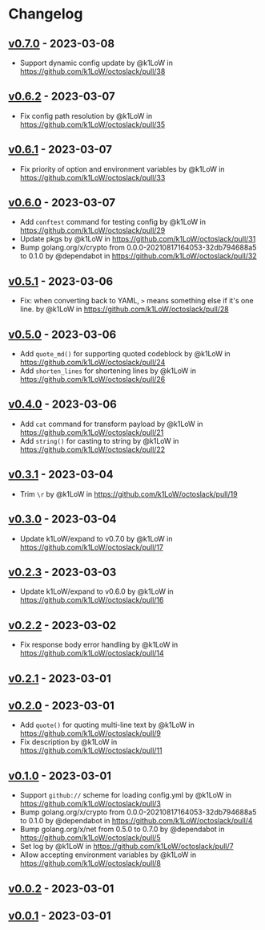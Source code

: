 # Changelog

## [v0.7.0](https://github.com/k1LoW/octoslack/compare/v0.6.2...v0.7.0) - 2023-03-08
- Support dynamic config update by @k1LoW in https://github.com/k1LoW/octoslack/pull/38

## [v0.6.2](https://github.com/k1LoW/octoslack/compare/v0.6.1...v0.6.2) - 2023-03-07
- Fix config path resolution by @k1LoW in https://github.com/k1LoW/octoslack/pull/35

## [v0.6.1](https://github.com/k1LoW/octoslack/compare/v0.6.0...v0.6.1) - 2023-03-07
- Fix priority of option and environment variables by @k1LoW in https://github.com/k1LoW/octoslack/pull/33

## [v0.6.0](https://github.com/k1LoW/octoslack/compare/v0.5.1...v0.6.0) - 2023-03-07
- Add `conftest` command for testing config by @k1LoW in https://github.com/k1LoW/octoslack/pull/29
- Update pkgs by @k1LoW in https://github.com/k1LoW/octoslack/pull/31
- Bump golang.org/x/crypto from 0.0.0-20210817164053-32db794688a5 to 0.1.0 by @dependabot in https://github.com/k1LoW/octoslack/pull/32

## [v0.5.1](https://github.com/k1LoW/octoslack/compare/v0.5.0...v0.5.1) - 2023-03-06
- Fix: when converting back to YAML, `>` means something else if it's one line. by @k1LoW in https://github.com/k1LoW/octoslack/pull/28

## [v0.5.0](https://github.com/k1LoW/octoslack/compare/v0.4.0...v0.5.0) - 2023-03-06
- Add `quote_md()` for supporting quoted codeblock by @k1LoW in https://github.com/k1LoW/octoslack/pull/24
- Add `shorten_lines` for shortening lines by @k1LoW in https://github.com/k1LoW/octoslack/pull/26

## [v0.4.0](https://github.com/k1LoW/octoslack/compare/v0.3.1...v0.4.0) - 2023-03-06
- Add `cat` command for transform payload by @k1LoW in https://github.com/k1LoW/octoslack/pull/21
- Add `string()` for casting to string by @k1LoW in https://github.com/k1LoW/octoslack/pull/22

## [v0.3.1](https://github.com/k1LoW/octoslack/compare/v0.3.0...v0.3.1) - 2023-03-04
- Trim `\r` by @k1LoW in https://github.com/k1LoW/octoslack/pull/19

## [v0.3.0](https://github.com/k1LoW/octoslack/compare/v0.2.3...v0.3.0) - 2023-03-04
- Update k1LoW/expand to v0.7.0 by @k1LoW in https://github.com/k1LoW/octoslack/pull/17

## [v0.2.3](https://github.com/k1LoW/octoslack/compare/v0.2.2...v0.2.3) - 2023-03-03
- Update k1LoW/expand to v0.6.0 by @k1LoW in https://github.com/k1LoW/octoslack/pull/16

## [v0.2.2](https://github.com/k1LoW/octoslack/compare/v0.2.1...v0.2.2) - 2023-03-02
- Fix response body error handling by @k1LoW in https://github.com/k1LoW/octoslack/pull/14

## [v0.2.1](https://github.com/k1LoW/octoslack/compare/v0.2.0...v0.2.1) - 2023-03-01

## [v0.2.0](https://github.com/k1LoW/octoslack/compare/v0.1.0...v0.2.0) - 2023-03-01
- Add `quote()` for quoting multi-line text by @k1LoW in https://github.com/k1LoW/octoslack/pull/9
- Fix description by @k1LoW in https://github.com/k1LoW/octoslack/pull/11

## [v0.1.0](https://github.com/k1LoW/octoslack/compare/v0.0.2...v0.1.0) - 2023-03-01
- Support `github://` scheme for loading config.yml by @k1LoW in https://github.com/k1LoW/octoslack/pull/3
- Bump golang.org/x/crypto from 0.0.0-20210817164053-32db794688a5 to 0.1.0 by @dependabot in https://github.com/k1LoW/octoslack/pull/4
- Bump golang.org/x/net from 0.5.0 to 0.7.0 by @dependabot in https://github.com/k1LoW/octoslack/pull/5
- Set log by @k1LoW in https://github.com/k1LoW/octoslack/pull/7
- Allow accepting environment variables by @k1LoW in https://github.com/k1LoW/octoslack/pull/8

## [v0.0.2](https://github.com/k1LoW/octoslack/compare/v0.0.1...v0.0.2) - 2023-03-01

## [v0.0.1](https://github.com/k1LoW/octoslack/commits/v0.0.1) - 2023-03-01
